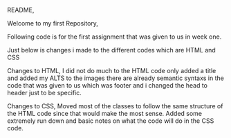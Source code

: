 README,

Welcome to my first Repository,

Following code is for the first assignment that was given to us in week one.

Just below is changes i made to the different codes which are HTML and CSS

Changes to HTML,
I did not do much to the HTML code only added a title and added my ALTS to the images there are already semantic syntaxs in the code that was given to us which was footer and i changed the head to header just to be specific.

Changes to CSS,
Moved most of the classes to follow the same structure of the HTML code since that would make the most sense.
Added some extremely run down and basic notes on what the code will do in the CSS code.  
